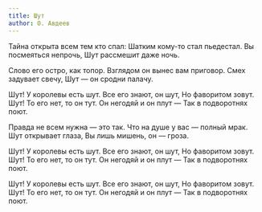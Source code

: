 ```yaml
---
title: Шут
author: О. Авдеев
---
```


Тайна открыта всем тем кто спал:
Шатким кому-то стал пьедестал.
Вы посмеяться непрочь,
Шут рассмешит даже ночь.

Слово его остро, как топор.
Взглядом он вынес вам приговор.
Смех задувает свечу,
Шут — он сродни палачу.

Шут! У королевы есть шут.
Все его знают, он шут,
Но фаворитом зовут.
Шут! То его нет, то он тут.
Он негодяй и он плут —
Так в подворотнях поют.

Правда не всем нужна — это так.
Что на душе у вас — полный мрак.
Шут открывает глаза,
Вы лишь мишень, он — гроза.

Шут! У королевы есть шут.
Все его знают, он шут,
Но фаворитом зовут.
Шут! То его нет, то он тут.
Он негодяй и он плут —
Так в подворотнях поют.

Шут! У королевы есть шут.
Все его знают, он шут,
Но фаворитом зовут.
Шут! То его нет, то он тут.
Он негодяй и он плут —
Так в подворотнях поют.
